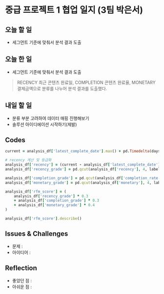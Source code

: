 # 중급 프로젝트 1 협업 일지 (3팀 박은서)

## 오늘 할 일
* 세그먼트 기준에 맞춰서 분석 결과 도출
## 오늘 한 일
* 세그먼트 기준에 맞춰서 분석 결과 도출
> RECENCY 최근 콘텐츠 완료일, COMPLETION 콘텐츠 완료율, MONETARY 결제금액으로 분류를 나누어 분석 결과를 도출했다. 
## 내일 할 일
* 분류 부분 고려하여 데이터 매핑 진행해보기
* 솔루션 아이디에이션 시작하기(제발)
## Codes
```ruby
current = analysis_df['latest_complete_date'].max() + pd.Timedelta(days=1)

# recency 계산 및 등급화
analysis_df['recency'] = (current - analysis_df['latest_complete_date']).dt.days
analysis_df['recency_grade'] = pd.qcut(analysis_df['recency'], 4, labels=[4,3,2,1]).astype(int)

analysis_df['completion_grade'] = pd.qcut(analysis_df['completion_rate'], 4, labels=[4,3,2,1]).astype(int)
analysis_df['monetary_grade'] = pd.qcut(analysis_df['monetary'], 4, labels=[4,3,2,1]).astype(int)

analysis_df['rfm_score'] = (
    analysis_df['recency_grade'] * 0.3
    + analysis_df['completion_grade'] * 0.3
    + analysis_df['monetary_grade'] * 0.4
)

analysis_df['rfm_score'].describe()
```
## Issues & Challenges
* 문제 : 
* 아이디어 : 
## Reflection
* 좋았던 점 : 
* 아쉬운 점 : 
